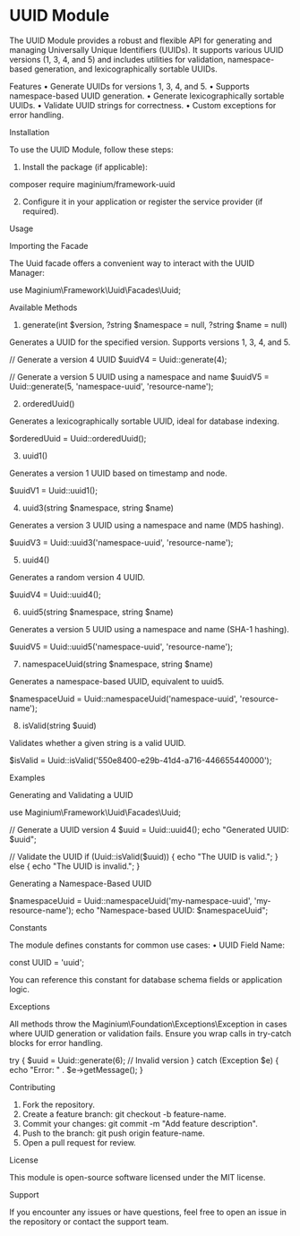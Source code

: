 # UUID Module

The UUID Module provides a robust and flexible API for generating and managing Universally Unique Identifiers (UUIDs). It supports various UUID
versions (1, 3, 4, and 5) and includes utilities for validation, namespace-based generation, and lexicographically sortable UUIDs.

Features • Generate UUIDs for versions 1, 3, 4, and 5. • Supports namespace-based UUID generation. • Generate lexicographically sortable UUIDs. •
Validate UUID strings for correctness. • Custom exceptions for error handling.

Installation

To use the UUID Module, follow these steps:

1.  Install the package (if applicable):

composer require maginium/framework-uuid

2.  Configure it in your application or register the service provider (if required).

Usage

Importing the Facade

The Uuid facade offers a convenient way to interact with the UUID Manager:

use Maginium\Framework\Uuid\Facades\Uuid;

Available Methods

1. generate(int $version, ?string $namespace = null, ?string $name = null)

Generates a UUID for the specified version. Supports versions 1, 3, 4, and 5.

// Generate a version 4 UUID $uuidV4 = Uuid::generate(4);

// Generate a version 5 UUID using a namespace and name $uuidV5 = Uuid::generate(5, 'namespace-uuid', 'resource-name');

2. orderedUuid()

Generates a lexicographically sortable UUID, ideal for database indexing.

$orderedUuid = Uuid::orderedUuid();

3. uuid1()

Generates a version 1 UUID based on timestamp and node.

$uuidV1 = Uuid::uuid1();

4. uuid3(string $namespace, string $name)

Generates a version 3 UUID using a namespace and name (MD5 hashing).

$uuidV3 = Uuid::uuid3('namespace-uuid', 'resource-name');

5. uuid4()

Generates a random version 4 UUID.

$uuidV4 = Uuid::uuid4();

6. uuid5(string $namespace, string $name)

Generates a version 5 UUID using a namespace and name (SHA-1 hashing).

$uuidV5 = Uuid::uuid5('namespace-uuid', 'resource-name');

7. namespaceUuid(string $namespace, string $name)

Generates a namespace-based UUID, equivalent to uuid5.

$namespaceUuid = Uuid::namespaceUuid('namespace-uuid', 'resource-name');

8. isValid(string $uuid)

Validates whether a given string is a valid UUID.

$isValid = Uuid::isValid('550e8400-e29b-41d4-a716-446655440000');

Examples

Generating and Validating a UUID

use Maginium\Framework\Uuid\Facades\Uuid;

// Generate a UUID version 4 $uuid = Uuid::uuid4(); echo "Generated UUID: $uuid";

// Validate the UUID if (Uuid::isValid($uuid)) { echo "The UUID is valid."; } else { echo "The UUID is invalid."; }

Generating a Namespace-Based UUID

$namespaceUuid = Uuid::namespaceUuid('my-namespace-uuid', 'my-resource-name'); echo "Namespace-based UUID: $namespaceUuid";

Constants

The module defines constants for common use cases: • UUID Field Name:

const UUID = 'uuid';

You can reference this constant for database schema fields or application logic.

Exceptions

All methods throw the Maginium\Foundation\Exceptions\Exception in cases where UUID generation or validation fails. Ensure you wrap calls in
try-catch blocks for error handling.

try { $uuid = Uuid::generate(6); // Invalid version } catch (Exception $e) { echo "Error: " . $e->getMessage(); }

Contributing

1.  Fork the repository.
2.  Create a feature branch: git checkout -b feature-name.
3.  Commit your changes: git commit -m "Add feature description".
4.  Push to the branch: git push origin feature-name.
5.  Open a pull request for review.

License

This module is open-source software licensed under the MIT license.

Support

If you encounter any issues or have questions, feel free to open an issue in the repository or contact the support team.
